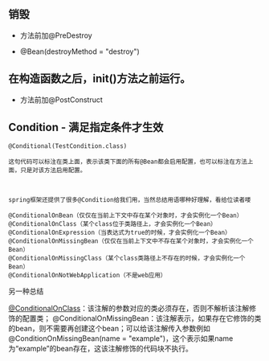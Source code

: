 ## 销毁
- 方法前加@PreDestroy

- @Bean(destroyMethod = "destroy")

## 在构造函数之后，init()方法之前运行。
- 方法前加@PostConstruct 


## Condition - 满足指定条件才生效
```
@Conditional(TestCondition.class)

这句代码可以标注在类上面，表示该类下面的所有@Bean都会启用配置，也可以标注在方法上面，只是对该方法启用配置。

 

spring框架还提供了很多@Condition给我们用，当然总结用语哪种好理解，看给位读者喽

@ConditionalOnBean（仅仅在当前上下文中存在某个对象时，才会实例化一个Bean）
@ConditionalOnClass（某个class位于类路径上，才会实例化一个Bean）
@ConditionalOnExpression（当表达式为true的时候，才会实例化一个Bean）
@ConditionalOnMissingBean（仅仅在当前上下文中不存在某个对象时，才会实例化一个Bean）
@ConditionalOnMissingClass（某个class类路径上不存在的时候，才会实例化一个Bean）
@ConditionalOnNotWebApplication（不是web应用）

```
另一种总结

[@ConditionalOnClass](common/rocketmq/src/main/java/me/zuhr/demo/rocketmq/config/RocketmqConfig.java)：该注解的参数对应的类必须存在，否则不解析该注解修饰的配置类；
@ConditionalOnMissingBean：该注解表示，如果存在它修饰的类的bean，则不需要再创建这个bean；可以给该注解传入参数例如@ConditionOnMissingBean(name = "example")，这个表示如果name为“example”的bean存在，这该注解修饰的代码块不执行。


